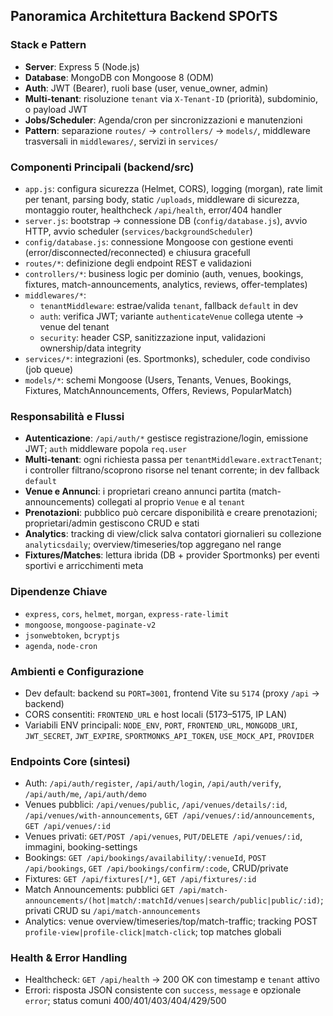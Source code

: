 ## Panoramica Architettura Backend SPOrTS

### Stack e Pattern
- **Server**: Express 5 (Node.js)
- **Database**: MongoDB con Mongoose 8 (ODM)
- **Auth**: JWT (Bearer), ruoli base (user, venue_owner, admin)
- **Multi-tenant**: risoluzione `tenant` via `X-Tenant-ID` (priorità), subdominio, o payload JWT
- **Jobs/Scheduler**: Agenda/cron per sincronizzazioni e manutenzioni
- **Pattern**: separazione `routes/` → `controllers/` → `models/`, middleware trasversali in `middlewares/`, servizi in `services/`

### Componenti Principali (backend/src)
- `app.js`: configura sicurezza (Helmet, CORS), logging (morgan), rate limit per tenant, parsing body, static `/uploads`, middleware di sicurezza, montaggio router, healthcheck `/api/health`, error/404 handler
- `server.js`: bootstrap → connessione DB (`config/database.js`), avvio HTTP, avvio scheduler (`services/backgroundScheduler`)
- `config/database.js`: connessione Mongoose con gestione eventi (error/disconnected/reconnected) e chiusura gracefull
- `routes/*`: definizione degli endpoint REST e validazioni
- `controllers/*`: business logic per dominio (auth, venues, bookings, fixtures, match-announcements, analytics, reviews, offer-templates)
- `middlewares/*`:
  - `tenantMiddleware`: estrae/valida `tenant`, fallback `default` in dev
  - `auth`: verifica JWT; variante `authenticateVenue` collega utente → venue del tenant
  - `security`: header CSP, sanitizzazione input, validazioni ownership/data integrity
- `services/*`: integrazioni (es. Sportmonks), scheduler, code condiviso (job queue)
- `models/*`: schemi Mongoose (Users, Tenants, Venues, Bookings, Fixtures, MatchAnnouncements, Offers, Reviews, PopularMatch)

### Responsabilità e Flussi
- **Autenticazione**: `/api/auth/*` gestisce registrazione/login, emissione JWT; `auth` middleware popola `req.user`
- **Multi-tenant**: ogni richiesta passa per `tenantMiddleware.extractTenant`; i controller filtrano/scoprono risorse nel tenant corrente; in dev fallback `default`
- **Venue e Annunci**: i proprietari creano annunci partita (match-announcements) collegati al proprio `Venue` e al `tenant`
- **Prenotazioni**: pubblico può cercare disponibilità e creare prenotazioni; proprietari/admin gestiscono CRUD e stati
- **Analytics**: tracking di view/click salva contatori giornalieri su collezione `analyticsdaily`; overview/timeseries/top aggregano nel range
- **Fixtures/Matches**: lettura ibrida (DB + provider Sportmonks) per eventi sportivi e arricchimenti meta

### Dipendenze Chiave
- `express`, `cors`, `helmet`, `morgan`, `express-rate-limit`
- `mongoose`, `mongoose-paginate-v2`
- `jsonwebtoken`, `bcryptjs`
- `agenda`, `node-cron`

### Ambienti e Configurazione
- Dev default: backend su `PORT=3001`, frontend Vite su `5174` (proxy `/api` → backend)
- CORS consentiti: `FRONTEND_URL` e host locali (5173–5175, IP LAN)
- Variabili ENV principali: `NODE_ENV`, `PORT`, `FRONTEND_URL`, `MONGODB_URI`, `JWT_SECRET`, `JWT_EXPIRE`, `SPORTMONKS_API_TOKEN`, `USE_MOCK_API`, `PROVIDER`

### Endpoints Core (sintesi)
- Auth: `/api/auth/register`, `/api/auth/login`, `/api/auth/verify`, `/api/auth/me`, `/api/auth/demo`
- Venues pubblici: `/api/venues/public`, `/api/venues/details/:id`, `/api/venues/with-announcements`, `GET /api/venues/:id/announcements`, `GET /api/venues/:id`
- Venues privati: `GET/POST /api/venues`, `PUT/DELETE /api/venues/:id`, immagini, booking-settings
- Bookings: `GET /api/bookings/availability/:venueId`, `POST /api/bookings`, `GET /api/bookings/confirm/:code`, CRUD/private
- Fixtures: `GET /api/fixtures[/*]`, `GET /api/fixtures/:id`
- Match Announcements: pubblici `GET /api/match-announcements/(hot|match/:matchId/venues|search/public|public/:id)`; privati CRUD su `/api/match-announcements`
- Analytics: venue overview/timeseries/top/match-traffic; tracking POST `profile-view|profile-click|match-click`; top matches globali

### Health & Error Handling
- Healthcheck: `GET /api/health` → 200 OK con timestamp e `tenant` attivo
- Errori: risposta JSON consistente con `success`, `message` e opzionale `error`; status comuni 400/401/403/404/429/500

